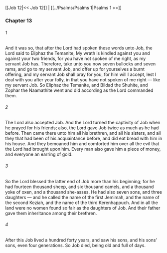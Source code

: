 [[Job 12|<< Job 12]]  |  [[../Psalms/Psalms 1|Psalms 1 >>]]

### Chapter 13
###### 1
And it was so, that after the Lord had spoken these words unto Job, the Lord said to Eliphaz the Temanite, My wrath is kindled against you and against your two friends, for you have not spoken of me right, as my servant Job has. Therefore, take unto you now seven bullocks and seven rams, and go to my servant Job, and offer up for yourselves a burnt offering, and my servant Job shall pray for you, for him will I accept, lest I deal with you after your folly, in that you have not spoken of me right — like my servant Job. So Eliphaz the Temanite, and Bildad the Shuhite, and Zophar the Naamathite went and did according as the Lord commanded them.

###### 2
The Lord also accepted Job. And the Lord turned the captivity of Job when he prayed for his friends; also, the Lord gave Job twice as much as he had before. Then came there unto him all his brethren, and all his sisters, and all they that had been of his acquaintance before, and did eat bread with him in his house. And they bemoaned him and comforted him over all the evil that the Lord had brought upon him. Every man also gave him a piece of money, and everyone an earring of gold.

###### 3
So the Lord blessed the latter end of Job more than his beginning; for he had fourteen thousand sheep, and six thousand camels, and a thousand yoke of oxen, and a thousand she-asses. He had also seven sons, and three daughters — and he called the name of the first Jemimah, and the name of the second Keziah, and the name of the third Kerenhappuch. And in all the land were no women found so fair as the daughters of Job. And their father gave them inheritance among their brethren.

###### 4
After this Job lived a hundred forty years, and saw his sons, and his sons’ sons, even four generations. So Job died, being old and full of days.